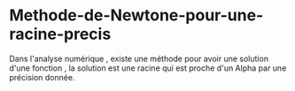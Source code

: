 # Methode-de-Newtone-pour-une-racine-precis
Dans l'analyse numérique , existe une méthode pour avoir une solution d'une fonction , la solution est une racine qui est proche d'un Alpha par une précision donnée. 
